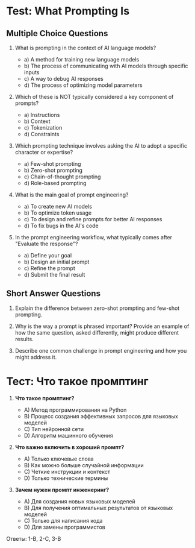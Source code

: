 
# Test: What Prompting Is

## Multiple Choice Questions

1. What is prompting in the context of AI language models?
   - a) A method for training new language models
   - b) The process of communicating with AI models through specific inputs
   - c) A way to debug AI responses
   - d) The process of optimizing model parameters

2. Which of these is NOT typically considered a key component of prompts?
   - a) Instructions
   - b) Context
   - c) Tokenization
   - d) Constraints

3. Which prompting technique involves asking the AI to adopt a specific character or expertise?
   - a) Few-shot prompting
   - b) Zero-shot prompting
   - c) Chain-of-thought prompting
   - d) Role-based prompting

4. What is the main goal of prompt engineering?
   - a) To create new AI models
   - b) To optimize token usage
   - c) To design and refine prompts for better AI responses
   - d) To fix bugs in the AI's code

5. In the prompt engineering workflow, what typically comes after "Evaluate the response"?
   - a) Define your goal
   - b) Design an initial prompt
   - c) Refine the prompt
   - d) Submit the final result

## Short Answer Questions

1. Explain the difference between zero-shot prompting and few-shot prompting.

2. Why is the way a prompt is phrased important? Provide an example of how the same question, asked differently, might produce different results.

3. Describe one common challenge in prompt engineering and how you might address it.
# Тест: Что такое промптинг

1. **Что такое промптинг?**
   - A) Метод программирования на Python
   - B) Процесс создания эффективных запросов для языковых моделей
   - C) Тип нейронной сети
   - D) Алгоритм машинного обучения

2. **Что важно включить в хороший промпт?**
   - A) Только ключевые слова
   - B) Как можно больше случайной информации
   - C) Четкие инструкции и контекст
   - D) Только технические термины

3. **Зачем нужен промпт инженеринг?**
   - A) Для создания новых языковых моделей
   - B) Для получения оптимальных результатов от языковых моделей
   - C) Только для написания кода
   - D) Для замены программистов

Ответы: 1-B, 2-C, 3-B
